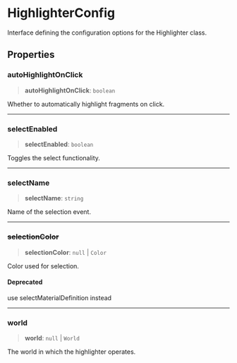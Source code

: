 # HighlighterConfig

Interface defining the configuration options for the Highlighter class.

## Properties

### autoHighlightOnClick

> **autoHighlightOnClick**: `boolean`

Whether to automatically highlight fragments on click.

***

### selectEnabled

> **selectEnabled**: `boolean`

Toggles the select functionality.

***

### selectName

> **selectName**: `string`

Name of the selection event.

***

### ~~selectionColor~~

> **selectionColor**: `null` \| `Color`

Color used for selection.

#### Deprecated

use selectMaterialDefinition instead

***

### world

> **world**: `null` \| `World`

The world in which the highlighter operates.
